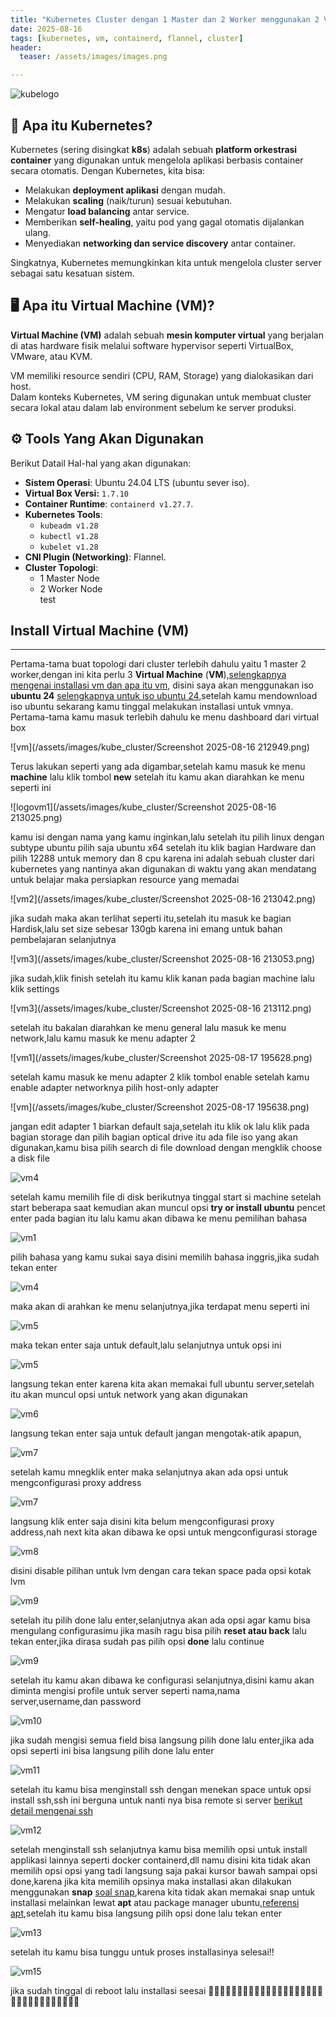 ```yaml
---
title: "Kubernetes Cluster dengan 1 Master dan 2 Worker menggunakan 2 VM"
date: 2025-08-16
tags: [kubernetes, vm, containerd, flannel, cluster]
header:
  teaser: /assets/images/images.png

---
```

![kubelogo](/assets/images/images.png)

## 📖 Apa itu Kubernetes?
Kubernetes (sering disingkat **k8s**) adalah sebuah **platform orkestrasi container** yang digunakan untuk mengelola aplikasi berbasis container secara otomatis. Dengan Kubernetes, kita bisa:

- Melakukan **deployment aplikasi** dengan mudah.  
- Melakukan **scaling** (naik/turun) sesuai kebutuhan.  
- Mengatur **load balancing** antar service.  
- Memberikan **self-healing**, yaitu pod yang gagal otomatis dijalankan ulang.  
- Menyediakan **networking dan service discovery** antar container.  

Singkatnya, Kubernetes memungkinkan kita untuk mengelola cluster server sebagai satu kesatuan sistem.



## 🖥️ Apa itu Virtual Machine (VM)?
**Virtual Machine (VM)** adalah sebuah **mesin komputer virtual** yang berjalan di atas hardware fisik melalui software hypervisor seperti VirtualBox, VMware, atau KVM.  

VM memiliki resource sendiri (CPU, RAM, Storage) yang dialokasikan dari host.  
Dalam konteks Kubernetes, VM sering digunakan untuk membuat cluster secara lokal atau dalam lab environment sebelum ke server produksi.



## ⚙️ Tools Yang Akan Digunakan
Berikut Datail Hal-hal yang akan digunakan:

- **Sistem Operasi**: Ubuntu 24.04 LTS (ubuntu sever iso).
- **Virtual Box Versi:** `1.7.10`
- **Container Runtime**: `containerd v1.27.7`.  
- **Kubernetes Tools**:  
  - `kubeadm v1.28`  
  - `kubectl v1.28`  
  - `kubelet v1.28`  
- **CNI Plugin (Networking)**: Flannel.  
- **Cluster Topologi**:  
  - 1 Master Node  
  - 2 Worker Node  
test


## Install Virtual Machine (VM)
---
Pertama-tama buat topologi dari cluster terlebih dahulu yaitu 1 master 2 worker,dengan ini
kita perlu 3 **Virtual Machine** (**VM**),[selengkapnya mengenai installasi vm dan apa itu vm](https://www.virtualbox.org/),
disini saya akan menggunakan iso **ubuntu 24** [selengkapnya untuk iso ubuntu 24](https://ubuntu.com/download/server),setelah kamu mendownload iso ubuntu 
sekarang kamu tinggal melakukan installasi untuk vmnya.
Pertama-tama kamu masuk terlebih dahulu ke menu dashboard dari virtual box

![vm](/assets/images/kube_cluster/Screenshot 2025-08-16 212949.png)

Terus lakukan seperti yang ada digambar,setelah kamu masuk ke menu **machine**  lalu klik tombol **new**
setelah itu kamu akan diarahkan ke menu seperti ini

![logovm1](/assets/images/kube_cluster/Screenshot 2025-08-16 213025.png)

kamu isi dengan nama yang kamu inginkan,lalu setelah itu pilih linux dengan subtype ubuntu pilih saja ubuntu x64
setelah itu klik bagian Hardware dan pilih 12288 untuk memory dan 8 cpu karena ini adalah sebuah cluster dari kubernetes yang nantinya
akan digunakan di waktu yang akan mendatang untuk belajar maka persiapkan resource yang memadai

![vm2](/assets/images/kube_cluster/Screenshot 2025-08-16 213042.png)

jika sudah maka akan terlihat seperti itu,setelah itu masuk ke bagian Hardisk,lalu set size sebesar 130gb
karena ini emang untuk bahan pembelajaran selanjutnya

![vm3](/assets/images/kube_cluster/Screenshot 2025-08-16 213053.png)

jika sudah,klik finish setelah itu kamu klik kanan pada bagian machine lalu klik settings

![vm3](/assets/images/kube_cluster/Screenshot 2025-08-16 213112.png)

setelah itu bakalan diarahkan ke menu general lalu masuk ke menu network,lalu kamu masuk ke menu adapter 2

![vm1](/assets/images/kube_cluster/Screenshot 2025-08-17 195628.png)

setelah kamu masuk ke menu adapter 2 klik tombol enable 
setelah kamu enable adapter networknya pilih host-only adapter

![vm](/assets/images/kube_cluster/Screenshot 2025-08-17 195638.png)

jangan edit adapter 1 biarkan default saja,setelah itu klik ok lalu klik pada bagian
storage dan pilih bagian optical drive itu ada file iso yang akan digunakan,kamu bisa pilih search di file download dengan mengklik choose a disk file

![vm4](/assets/images/kube_cluster/memek.png)

setelah kamu memilih file di disk berikutnya tinggal start si machine 
setelah start beberapa saat kemudian akan muncul opsi **try or install ubuntu** pencet enter pada bagian itu
lalu kamu akan dibawa ke menu pemilihan bahasa 

![vm1](/assets/images/kube_cluster/VirtualBox_Master1_16_08_2025_21_53_33.png)

pilih bahasa yang kamu sukai saya disini memilih bahasa inggris,jika sudah tekan enter

![vm4](/assets/images/kube_cluster/VirtualBox_Master1_16_08_2025_21_53_51.png)

maka akan di arahkan ke menu selanjutnya,jika terdapat menu seperti ini 

![vm5](/assets/images/kube_cluster/VirtualBox_Master1_16_08_2025_21_53_51.png)

maka tekan enter saja untuk default,lalu selanjutnya untuk opsi ini

![vm5](/assets/images/kube_cluster/VirtualBox_Master1_16_08_2025_21_54_04.png)

langsung tekan enter karena kita akan memakai full ubuntu server,setelah itu akan muncul opsi untuk network yang akan digunakan

![vm6](/assets/images/kube_cluster/VirtualBox_Master1_16_08_2025_22_16_19.png)

langsung tekan enter saja untuk default jangan mengotak-atik apapun,

![vm7](/assets/images/kube_cluster/VirtualBox_master1_16_08_2025_22_59_06.png)

setelah kamu mnegklik enter maka selanjutnya akan ada opsi untuk mengconfigurasi proxy address

![vm7](/assets/images/kube_cluster/VirtualBox_master1_16_08_2025_22_59_06.png)

langsung klik enter saja disini kita belum mengconfigurasi proxy address,nah next kita akan dibawa ke
opsi untuk mengconfigurasi storage

![vm8](/assets/images/kube_cluster/VirtualBox_master1_16_08_2025_22_59_42.png)

disini disable pilihan untuk lvm dengan cara tekan space pada opsi kotak lvm 

![vm9](/assets/images/kube_cluster/VirtualBox_master1_16_08_2025_22_59_42.png)

setelah itu pilih done lalu enter,selanjutnya akan ada opsi agar kamu bisa mengulang configurasimu jika masih ragu bisa pilih 
**reset atau back** lalu tekan enter,jika dirasa sudah pas pilih opsi **done** lalu continue

![vm9](/assets/images/kube_cluster/VirtualBox_master1_16_08_2025_22_59_57.png)

setelah itu kamu akan dibawa ke configurasi selanjutnya,disini kamu akan diminta mengisi profile untuk server seperti nama,nama server,username,dan password

![vm10](/assets/images/kube_cluster/VirtualBox_master1_16_08_2025_22_59_57.png)

jika sudah mengisi semua field bisa langsung pilih done lalu enter,jika ada opsi seperti ini bisa langsung pilih done lalu enter

![vm11](/assets/images/kube_cluster/VirtualBox_master1_16_08_2025_23_00_33.png)

setelah itu kamu bisa menginstall ssh dengan menekan space untuk opsi install ssh,ssh ini berguna untuk nanti nya bisa remote si server 
[berikut detail mengenai ssh](https://www.1kosmos.com/security-glossary/secure-shell-ssh/#:~:text=Secure%20Shell%20(SSH)%20is%20a,manage%20remote%20systems%20and%20servers.)

![vm12](/assets/images/kube_cluster/VirtualBox_master1_16_08_2025_23_00_46.png)

setelah menginstall ssh selanjutnya kamu bisa memilih opsi untuk install applikasi lainnya seperti docker containerd,dll
namu disini kita tidak akan memilih opsi opsi yang tadi langsung saja pakai kursor bawah sampai opsi done,karena jika kita memilih opsinya maka installasi akan
dilakukan menggunakan **snap** [soal snap](https://ubuntu.com/tutorials/create-your-first-snap#1-overview),karena kita tidak akan memakai snap untuk installasi melainkan lewat
**apt** atau package manager ubuntu,[referensi apt](https://ubuntu.com/tutorials/create-your-first-snap#1-overview),setelah itu kamu bisa langsung pilih opsi done lalu tekan enter

![vm13](/assets/images/kube_cluster/VirtualBox_master1_16_08_2025_23_01_07.png)

setelah itu kamu bisa tunggu untuk proses installasinya selesai!!

![vm15](/assets/images/kube_cluster/VirtualBox_master1_16_08_2025_23_03_41.png)

jika sudah tinggal di reboot lalu installasi seesai 🚀🚀🚀🚀🚀🚀🚀🚀🚀🚀🚀🚀🚀🚀🚀🚀🚀🚀🚀🚀🚀🚀🚀🚀🚀🚀🚀🚀🚀🚀🚀🚀
